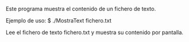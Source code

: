 Este programa muestra el contenido de un fichero de texto.

Ejemplo de uso:
$ ./MostraText fichero.txt

Lee el fichero de texto fichero.txt y muestra su contenido por pantalla.